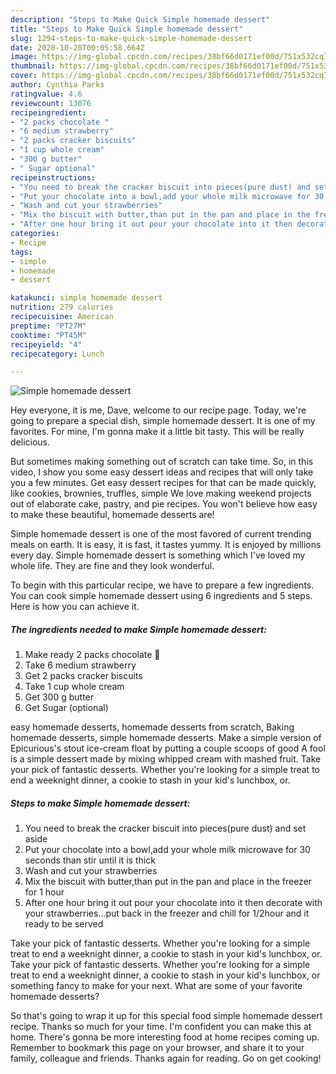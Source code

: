```yaml
---
description: "Steps to Make Quick Simple homemade dessert"
title: "Steps to Make Quick Simple homemade dessert"
slug: 1294-steps-to-make-quick-simple-homemade-dessert
date: 2020-10-20T00:05:58.664Z
image: https://img-global.cpcdn.com/recipes/38bf66d0171ef00d/751x532cq70/simple-homemade-dessert-recipe-main-photo.jpg
thumbnail: https://img-global.cpcdn.com/recipes/38bf66d0171ef00d/751x532cq70/simple-homemade-dessert-recipe-main-photo.jpg
cover: https://img-global.cpcdn.com/recipes/38bf66d0171ef00d/751x532cq70/simple-homemade-dessert-recipe-main-photo.jpg
author: Cynthia Parks
ratingvalue: 4.6
reviewcount: 13076
recipeingredient:
- "2 packs chocolate "
- "6 medium strawberry"
- "2 packs cracker biscuits"
- "1 cup whole cream"
- "300 g butter"
- " Sugar optional"
recipeinstructions:
- "You need to break the cracker biscuit into pieces(pure dust) and set aside"
- "Put your chocolate into a bowl,add your whole milk microwave for 30 seconds than stir until it is thick"
- "Wash and cut your strawberries"
- "Mix the biscuit with butter,than put in the pan and place in the freezer for 1 hour"
- "After one hour bring it out pour your chocolate into it then decorate with your strawberries...put back in the freezer and chill for 1/2hour and it ready to be served"
categories:
- Recipe
tags:
- simple
- homemade
- dessert

katakunci: simple homemade dessert 
nutrition: 279 calories
recipecuisine: American
preptime: "PT27M"
cooktime: "PT45M"
recipeyield: "4"
recipecategory: Lunch

---
```



![Simple homemade dessert](https://img-global.cpcdn.com/recipes/38bf66d0171ef00d/751x532cq70/simple-homemade-dessert-recipe-main-photo.jpg)

Hey everyone, it is me, Dave, welcome to our recipe page. Today, we're going to prepare a special dish, simple homemade dessert. It is one of my favorites. For mine, I'm gonna make it a little bit tasty. This will be really delicious.

But sometimes making something out of scratch can take time. So, in this video, I show you some easy dessert ideas and recipes that will only take you a few minutes. Get easy dessert recipes for that can be made quickly, like cookies, brownies, truffles, simple We love making weekend projects out of elaborate cake, pastry, and pie recipes. You won&#39;t believe how easy to make these beautiful, homemade desserts are!

Simple homemade dessert is one of the most favored of current trending meals on earth. It is easy, it is fast, it tastes yummy. It is enjoyed by millions every day. Simple homemade dessert is something which I've loved my whole life. They are fine and they look wonderful.


To begin with this particular recipe, we have to prepare a few ingredients. You can cook simple homemade dessert using 6 ingredients and 5 steps. Here is how you can achieve it.

<!--inarticleads1-->

##### The ingredients needed to make Simple homemade dessert:

1. Make ready 2 packs chocolate 🍫
1. Take 6 medium strawberry
1. Get 2 packs cracker biscuits
1. Take 1 cup whole cream
1. Get 300 g butter
1. Get  Sugar (optional)


easy homemade desserts, homemade desserts from scratch, Baking homemade desserts, simple homemade desserts. Make a simple version of Epicurious&#39;s stout ice-cream float by putting a couple scoops of good A fool is a simple dessert made by mixing whipped cream with mashed fruit. Take your pick of fantastic desserts. Whether you&#39;re looking for a simple treat to end a weeknight dinner, a cookie to stash in your kid&#39;s lunchbox, or. 

<!--inarticleads2-->

##### Steps to make Simple homemade dessert:

1. You need to break the cracker biscuit into pieces(pure dust) and set aside
1. Put your chocolate into a bowl,add your whole milk microwave for 30 seconds than stir until it is thick
1. Wash and cut your strawberries
1. Mix the biscuit with butter,than put in the pan and place in the freezer for 1 hour
1. After one hour bring it out pour your chocolate into it then decorate with your strawberries...put back in the freezer and chill for 1/2hour and it ready to be served


Take your pick of fantastic desserts. Whether you&#39;re looking for a simple treat to end a weeknight dinner, a cookie to stash in your kid&#39;s lunchbox, or. Take your pick of fantastic desserts. Whether you&#39;re looking for a simple treat to end a weeknight dinner, a cookie to stash in your kid&#39;s lunchbox, or something fancy to make for your next. What are some of your favorite homemade desserts? 

So that's going to wrap it up for this special food simple homemade dessert recipe. Thanks so much for your time. I'm confident you can make this at home. There's gonna be more interesting food at home recipes coming up. Remember to bookmark this page on your browser, and share it to your family, colleague and friends. Thanks again for reading. Go on get cooking!
